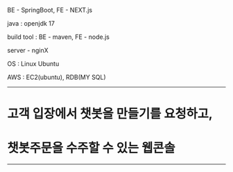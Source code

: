 BE - SpringBoot, FE - NEXT.js

java : openjdk 17

build tool : BE - maven, FE - node.js

server - nginX

OS : Linux Ubuntu

AWS : EC2(ubuntu), RDB(MY SQL)

------------------------------------------

# 고객 입장에서 챗봇을 만들기를 요청하고,
# 챗봇주문을 수주할 수 있는 웹콘솔

------------------------------------------

